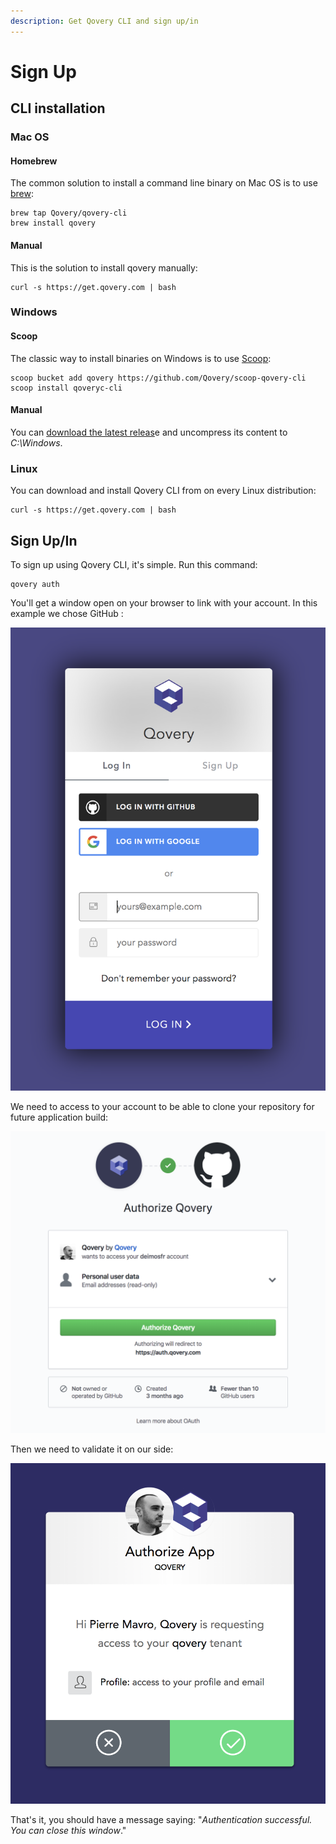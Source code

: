 ```yaml
---
description: Get Qovery CLI and sign up/in
---
```


# Sign Up

## CLI installation

### Mac OS

#### Homebrew

The common solution to install a command line binary on Mac OS is to use [brew](https://brew.sh/):

```text
brew tap Qovery/qovery-cli
brew install qovery
```

#### Manual

This is the solution to install qovery manually:

```text
curl -s https://get.qovery.com | bash
```

### Windows

#### Scoop

The classic way to install binaries on Windows is to use [Scoop](https://scoop.sh/):

```text
scoop bucket add qovery https://github.com/Qovery/scoop-qovery-cli
scoop install qoveryc-cli
```

#### Manual

You can [download the latest releas](https://github.com/Qovery/qovery-cli/releases)e and uncompress its content to _C:\Windows_.

### Linux

You can download and install Qovery CLI from on every Linux distribution:

```text
curl -s https://get.qovery.com | bash
```

## Sign Up/In

To sign up using Qovery CLI, it's simple. Run this command:

```text
qovery auth
```

You'll get a window open on your browser to link with your account. In this example we chose GitHub :

![](../.gitbook/assets/qovery_auth.png)

We need to access to your account to be able to clone your repository for future application build:

![](../.gitbook/assets/github_connect.png)

Then we need to validate it on our side:

![](../.gitbook/assets/github_auth.png)

That's it, you should have a message saying: "_Authentication successful. You can close this window_."

